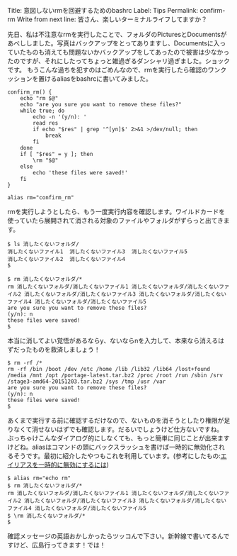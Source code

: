 Title: 意図しないrmを回避するためのbashrc
Label: Tips
Permalink: confirm-rm
Write from next line:
皆さん、楽しいターミナルライフしてますか？

先日、私は不注意なrmを実行したことで、フォルダのPicturesとDocumentsがあべししました。写真はバックアップをとってありますし、Documentsに入っていたものも消えても問題ないかバックアップをしてあったので被害は少なかったのですが、それにしたってちょっと雑過ぎるダンシャリ過ぎました。ショックです。
もうこんな過ちを犯すのはごめんなので、rmを実行したら確認のワンクッションを置けるaliasをbashrcに書いてみました。
<pre><code>confirm_rm() {
	echo "rm $@"
	echo "are you sure you want to remove these files?"
	while true; do
		echo -n '(y/n): '
		read res
		if echo "$res" | grep '^[yn]$' 2>&1 >/dev/null; then
			break
		fi
	done
	if [ "$res" = y ]; then
		\rm "$@"
	else
		echo 'these files were saved!'
	fi
}

alias rm="confirm_rm"
</code></pre>
rmを実行しようとしたら、もう一度実行内容を確認します。ワイルドカードを使っていたら展開されて消される対象のファイルやフォルダがずらっと出てきます。
<pre><code>$ ls 消したくないフォルダ/
消したくないファイル1  消したくないファイル3  消したくないファイル5
消したくないファイル2  消したくないファイル4
$
</code></pre>
<pre><code>$ rm 消したくないフォルダ/*
rm 消したくないフォルダ/消したくないファイル1 消したくないフォルダ/消したくないファイル2 消したくないフォルダ/消したくないファイル3 消したくないフォルダ/消したくないファイル4 消したくないフォルダ/消したくないファイル5
are you sure you want to remove these files?
(y/n): n
these files were saved!
$
</code></pre>
本当に消してよい覚悟があるならy、ないならnを入力して、本来なら消えるはずだったものを救済しましょう！
<pre><code>$ rm -rf /*
rm -rf /bin /boot /dev /etc /home /lib /lib32 /lib64 /lost+found /media /mnt /opt /portage-latest.tar.bz2 /proc /root /run /sbin /srv /stage3-amd64-20151203.tar.bz2 /sys /tmp /usr /var
are you sure you want to remove these files?
(y/n): n
these files were saved!
$
</code></pre>
あくまで実行する前に確認するだけなので、ないものを消そうとしたり権限が足りなくて消せないはずでも確認します。だるいでしょうけど仕方ないですね。
ぶっちゃけこんなダイアログ的にしなくても、もっと簡単に同じことが出来ますけどね。aliasはコマンドの頭にバックスラッシュを書けば一時的に無効化されるそうです。最初に紹介したやつもこれを利用しています。(参考にしたもの:<a href="http://www.atmarkit.co.jp/flinux/rensai/linuxtips/214dsblalas.html">エイリアスを一時的に無効にするには</a>)
<pre><code>$ alias rm="echo rm"
$ rm 消したくないフォルダ/*
rm 消したくないフォルダ/消したくないファイル1 消したくないフォルダ/消したくないファイル2 消したくないフォルダ/消したくないファイル3 消したくないフォルダ/消したくないファイル4 消したくないフォルダ/消したくないファイル5
$ \rm 消したくないフォルダ/*
$
</code></pre>

確認メッセージの英語おかしかったらツッコんで下さい。新幹線で書いてるんですけど、広島行ってきます！では！
